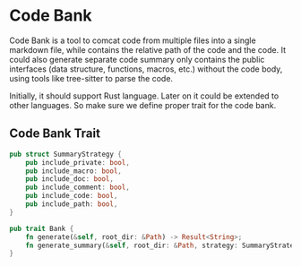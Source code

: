 # Code Bank

Code Bank is a tool to comcat code from multiple files into a single markdown file, while contains the relative path of the code and the code. It could also generate separate code summary only contains the public interfaces (data structure, functions, macros, etc.) without the code body, using tools like tree-sitter to parse the code.

Initially, it should support Rust language. Later on it could be extended to other languages. So make sure we define proper trait for the code bank.

## Code Bank Trait

```rust
pub struct SummaryStrategy {
    pub include_private: bool,
    pub include_macro: bool,
    pub include_doc: bool,
    pub include_comment: bool,
    pub include_code: bool,
    pub include_path: bool,
}

pub trait Bank {
    fn generate(&self, root_dir: &Path) -> Result<String>;
    fn generate_summary(&self, root_dir: &Path, strategy: SummaryStrategy) -> Result<String>;
}
```
